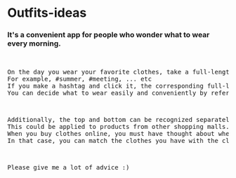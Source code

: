 # Outfits-ideas
<h3>It's a convenient app for people who wonder what to wear every morning.</h3>
<br>
<pre>
On the day you wear your favorite clothes, take a full-length photo and separate it by hashtag.
For example, #summer, #meeting, ... etc
If you make a hashtag and click it, the corresponding full-length photographs are listed.
You can decide what to wear easily and conveniently by referring to it.
</pre>
<br>
<pre>
Additionally, the top and bottom can be recognized separately and matched with other clothes.
This could be applied to products from other shopping malls.
When you buy clothes online, you must have thought about whether it would go well with the clothes you have now.
In that case, you can match the clothes you have with the clothes from the online shopping mall using the clothing recognition function.
</pre>
<br>
<pre>
Please give me a lot of advice :)
</pre>
